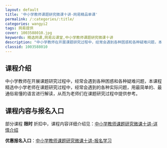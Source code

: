 ```yaml
---
layout: default
title: '中小学教师课题研究微课十讲-网易精品单课'
permalink: /:categories/:title/
categories: wangyi2
tags: 网易提供
cover: 1003588010.jpg
keywords: 精选网课,网易云课堂,中小学教师课题研究微课十讲
description: "中小学教师在开展课题研究过程中，经常会遇到各种困惑和各种疑难问题，本课程精选中小学老师在课题研究过程中，经常会遇到的各种实际问题，用最简单的、最通俗易懂的语言进行解读，从而为老师们在课题研究"
classid: 1003588010
---
```


## 课程介绍

中小学教师在开展课题研究过程中，经常会遇到各种困惑和各种疑难问题，本课程精选中小学老师在课题研究过程中，经常会遇到的各种实际问题，用最简单的、最通俗易懂的语言进行解读，从而为老师们在课题研究过程中提供参考。

## 课程内容与报名入口

部分课程 **限时** 折扣中，课程内容详细介绍见：[中小学教师课题研究微课十讲-详情介绍](https://study.163.com/course/introduction/1003588010.htm?share=1&shareId=1025206652&utm_campaign=share&utm_medium=iphoneShare&utm_source=&utm_u=1025206652)

**优惠报名入口**：[中小学教师课题研究微课十讲-报名学习](https://study.163.com/course/introduction/1003588010.htm?share=1&shareId=1025206652&utm_campaign=share&utm_medium=iphoneShare&utm_source=&utm_u=1025206652)

